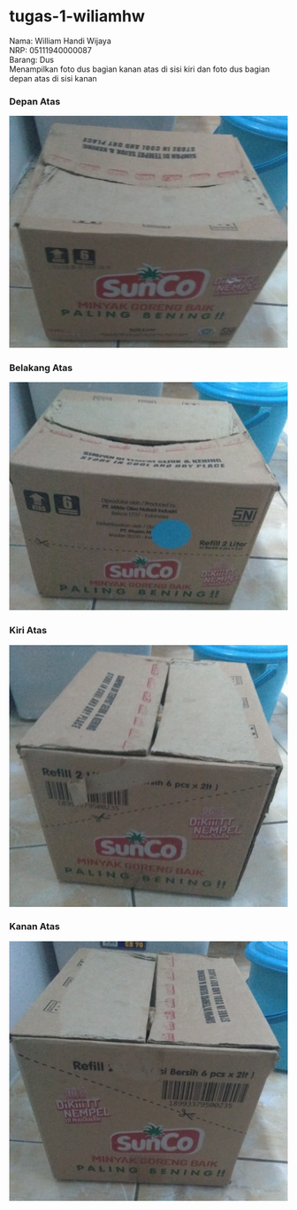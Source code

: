 # tugas-1-wiliamhw
Nama: William Handi Wijaya  
NRP: 05111940000087  
Barang: Dus  
Menampilkan foto dus bagian kanan atas di sisi kiri dan foto dus bagian depan atas
di sisi kanan

### Depan Atas
![depan](img/depan.jpg)

### Belakang Atas
![belakang](img/belakang.jpg)

### Kiri Atas
![kiri](img/kiri.jpg)

### Kanan Atas
![kanan](img/kanan.jpg)
